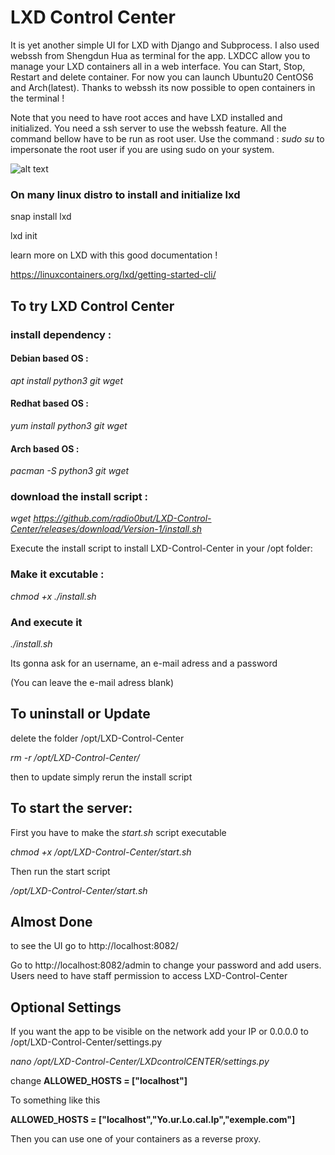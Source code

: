 # LXD Control Center

It is yet another simple UI for LXD with Django and Subprocess. I also used webssh from Shengdun Hua as terminal for the app.
LXDCC allow you to manage your LXD containers all in a web interface. You can Start, Stop, Restart and delete container. For now you can launch Ubuntu20 CentOS6 and Arch(latest). Thanks to webssh its now possible to open containers in the terminal !

Note that you need to have root acces and have LXD installed and initialized. You need a ssh server to use the webssh feature. All the command bellow have to be run as root user. Use the command : _sudo su_ to impersonate the root user if you are using sudo on your system.



![alt text](https://imgur.com/7zcIV74.png "Screenshot By the way lydianna is the hostame of the computer it was runnin on.")

### On many linux distro to install and initialize lxd


snap install lxd

lxd init

learn more on LXD with this good documentation !

https://linuxcontainers.org/lxd/getting-started-cli/

## To try LXD Control Center 

### install dependency :

#### Debian based OS :

_apt install python3 git wget_

#### Redhat based OS :

_yum install python3 git wget_

#### Arch based OS :

_pacman -S python3 git wget_

### download the install script :

_wget https://github.com/radio0but/LXD-Control-Center/releases/download/Version-1/install.sh_


Execute the install script to install LXD-Control-Center in your /opt folder:

### Make it excutable :

_chmod +x ./install.sh_

### And execute it

_./install.sh_

Its gonna ask for an username, an e-mail adress and a password

(You can leave the e-mail adress blank)

## To uninstall or Update

delete the folder /opt/LXD-Control-Center

_rm -r  /opt/LXD-Control-Center/_

then to update simply rerun the install script

## To start the server:

First you have to make the *start.sh* script executable

*chmod +x /opt/LXD-Control-Center/start.sh*

Then run the start script

_/opt/LXD-Control-Center/start.sh_ 

## Almost Done

to see the UI go to http://localhost:8082/

Go to http://localhost:8082/admin to change your password and add users. Users need to have staff permission to access LXD-Control-Center

## Optional Settings

If you want the app to be visible on the network add your IP or 0.0.0.0 to /opt/LXD-Control-Center/settings.py 

_nano /opt/LXD-Control-Center/LXDcontrolCENTER/settings.py_

change
__ALLOWED_HOSTS = ["localhost"]__

To something like this

__ALLOWED_HOSTS = ["localhost","Yo.ur.Lo.cal.Ip","exemple.com"]__

Then you can use one of your containers as a reverse proxy.  
